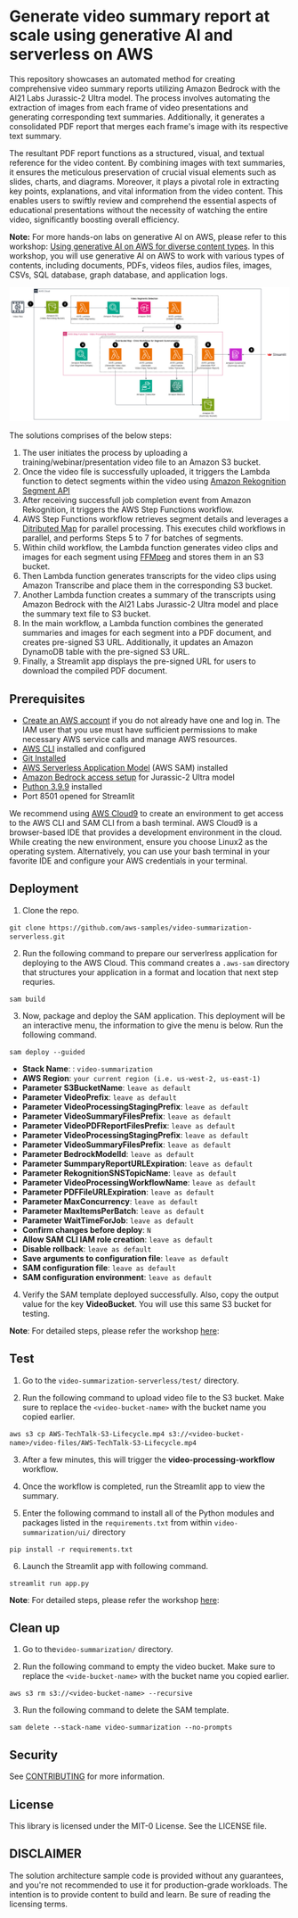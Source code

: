 # Generate video summary report at scale using generative AI and serverless on AWS

This repository showcases an automated method for creating comprehensive video summary reports utilizing Amazon Bedrock with the AI21 Labs Jurassic-2 Ultra model. The process involves automating the extraction of images from each frame of video presentations and generating corresponding text summaries. Additionally, it generates a consolidated PDF report that merges each frame's image with its respective text summary.

The resultant PDF report functions as a structured, visual, and textual reference for the video content. By combining images with text summaries, it ensures the meticulous preservation of crucial visual elements such as slides, charts, and diagrams. Moreover, it plays a pivotal role in extracting key points, explanations, and vital information from the video content. This enables users to swiftly review and comprehend the essential aspects of educational presentations without the necessity of watching the entire video, significantly boosting overall efficiency.

**Note:** For more hands-on labs on generative AI on AWS, please refer to this workshop: [Using generative AI on AWS for diverse content types](https://catalog.workshops.aws/genai-on-aws). In this workshop, you will use generative AI on AWS to work with various types of contents, including documents, PDFs, videos files, audios files, images, CSVs, SQL database, graph database, and application logs. 

![Architecture](images/architecture.png)

The solutions comprises of the below steps:

1. The user initiates the process by uploading a training/webinar/presentation video file to an Amazon S3 bucket.
2. Once the video file is successfully uploaded, it triggers the Lambda function to detect segments within the video using [Amazon Rekognition Segment API](https://docs.aws.amazon.com/rekognition/latest/dg/segment-api.html)
3. After receiving successfull job completion event from Amazon Rekognition, it triggers the AWS Step Functions workflow. 
4. AWS Step Functions workflow retrieves segment details and leverages a [Ditributed Map](https://aws.amazon.com/blogs/aws/step-functions-distributed-map-a-serverless-solution-for-large-scale-parallel-data-processing/) for parallel processing. This executes child workflows in parallel, and performs Steps 5 to 7 for batches of segments.
5. Within child workflow, the Lambda function generates video clips and images for each segment using [FFMpeg](https://ffmpeg.org/) and stores them in an S3 bucket.
6. Then Lambda function generates transcripts for the video clips using Amazon Transcribe and place them in the corresponding S3 bucket.
7. Another Lambda function creates a summary of the transcripts using Amazon Bedrock with the AI21 Labs Jurassic-2 Ultra model and place the summary text file to S3 bucket.
8. In the main workflow, a Lambda function combines the generated summaries and images for each segment into a PDF document, and creates pre-signed S3 URL. Additionally, it updates an Amazon DynamoDB table with the pre-signed S3 URL.
9. Finally, a Streamlit app displays the pre-signed URL for users to download the compiled PDF document.

## Prerequisites

* [Create an AWS account](https://portal.aws.amazon.com/gp/aws/developer/registration/index.html) if you do not already have one and log in. The IAM user that you use must have sufficient permissions to make necessary AWS service calls and manage AWS resources.
* [AWS CLI](https://docs.aws.amazon.com/cli/latest/userguide/install-cliv2.html) installed and configured
* [Git Installed](https://git-scm.com/book/en/v2/Getting-Started-Installing-Git)
* [AWS Serverless Application Model](https://docs.aws.amazon.com/serverless-application-model/latest/developerguide/serverless-sam-cli-install.html) (AWS SAM) installed
* [Amazon Bedrock access setup](https://catalog.us-east-1.prod.workshops.aws/genai-on-aws/en-US/02-start-workshop/01-bedrock-setup) for Jurassic-2 Ultra model
* [Puthon 3.9.9](https://www.python.org/downloads/release/python-390/) installed
* Port 8501 opened for Streamlit

We recommend using [AWS Cloud9](https://aws.amazon.com/cloud9/) to create an environment to get access to the AWS CLI and SAM CLI from a bash terminal. AWS Cloud9 is a browser-based IDE that provides a development environment in the cloud. While creating the new environment, ensure you choose Linux2 as the operating system. Alternatively, you can use your bash terminal in your favorite IDE and configure your AWS credentials in your terminal.

## Deployment 

1. Clone the repo.
```shell
git clone https://github.com/aws-samples/video-summarization-serverless.git
```

2.  Run the following command to prepare our serverlress application for deploying to the AWS Cloud. This command creates a `.aws-sam` 
directory that structures your application in a format and location that next step requries.
```shell
sam build
```

3. Now, package and deploy the SAM application. This deployment will be an interactive menu, the information to give the menu is below. Run the following command.
```shell
sam deploy --guided
```
- **Stack Name**: : `video-summarization`
- **AWS Region**: `your current region (i.e. us-west-2, us-east-1)`
- **Parameter S3BucketName**: `leave as default`
- **Parameter VideoPrefix**: `leave as default`
- **Parameter VideoProcessingStagingPrefix**: `leave as default` 
- **Parameter VideoSummaryFilesPrefix**: `leave as default` 
- **Parameter VideoPDFReportFilesPrefix**: `leave as default`
- **Parameter VideoProcessingStagingPrefix**: `leave as default` 
- **Parameter VideoSummaryFilesPrefix**: `leave as default` 
- **Parameter BedrockModelId**: `leave as default` 
- **Parameter SummparyReportURLExpiration**: `leave as default` 
- **Parameter RekognitionSNSTopicName**: `leave as default` 
- **Parameter VideoProcessingWorkflowName**: `leave as default` 
- **Parameter PDFFileURLExpiration**: `leave as default` 
- **Parameter MaxConcurrency**: `leave as default`  
- **Parameter MaxItemsPerBatch**: `leave as default` 
- **Parameter WaitTimeForJob**: `leave as default` 
- **Confirm changes before deploy**: `N`
- **Allow SAM CLI IAM role creation**: `leave as default` 
- **Disable rollback**: `leave as default` 
- **Save arguments to configuration file**: `leave as default` 
- **SAM configuration file**: `leave as default`
- **SAM configuration environment**: `leave as default`

4. Verify the SAM template deployed successfully.  Also, copy the output value for the key **VideoBucket**. You will use this same S3 bucket for testing.

**Note**: For detailed steps, please refer the workshop [here](https://catalog.us-east-1.prod.workshops.aws/genai-on-aws/en-US/05-working-with-media-files/with-video-files/02-deploy): 

## Test

1. Go to the `video-summarization-serverless/test/` directory.

2. Run the following command to upload video file to the S3 bucket. Make sure to replace the `<video-bucket-name>` with the bucket name you copied earlier. 
```shell
aws s3 cp AWS-TechTalk-S3-Lifecycle.mp4 s3://<video-bucket-name>/video-files/AWS-TechTalk-S3-Lifecycle.mp4
```

3. After a few minutes, this will trigger the **video-processing-workflow** workflow. 

4. Once the workflow is completed, run the Streamlit app to view the summary. 

5. Enter the following command to install all of the Python modules and packages listed in the `requirements.txt` from within `video-summarization/ui/` directory
```shell
pip install -r requirements.txt
```

6. Launch the Streamlit app with following command.
```shell
streamlit run app.py
```

**Note**: For detailed steps, please refer the workshop [here](https://catalog.us-east-1.prod.workshops.aws/genai-on-aws/en-US/05-working-with-media-files/with-video-files/04-run-application): 

## Clean up

1. Go to the`video-summarization/` directory.

2. Run the following command to empty the video bucket. Make sure to replace the `<vide-bucket-name>` with the bucket name you copied earlier. 
```shell
aws s3 rm s3://<video-bucket-name> --recursive
```

3. Run the following command to delete the SAM template.
```shell
sam delete --stack-name video-summarization --no-prompts 
```

## Security

See [CONTRIBUTING](CONTRIBUTING.md#security-issue-notifications) for more information.

## License

This library is licensed under the MIT-0 License. See the LICENSE file.

## DISCLAIMER

The solution architecture sample code is provided without any guarantees, and you're not recommended to use it for production-grade workloads. The intention is to provide content to build and learn. Be sure of reading the licensing terms.
